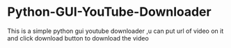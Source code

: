 # Python-GUI-YouTube-Downloader
This is a simple python gui youtube downloader ,u can put url of video on it and click download button to download the video
